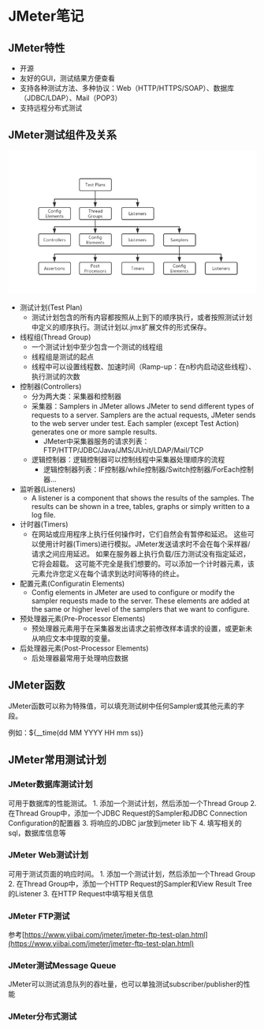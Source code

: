 # JMeter笔记

## JMeter特性

* 开源
* 友好的GUI，测试结果方便查看
* 支持各种测试方法、多种协议：Web（HTTP/HTTPS/SOAP）、数据库（JDBC/LDAP）、Mail（POP3）
* 支持远程分布式测试

## JMeter测试组件及关系

![](../.gitbook/assets/jmeter-elements.png)

* 测试计划\(Test Plan\)
  * 测试计划包含的所有内容都按照从上到下的顺序执行，或者按照测试计划中定义的顺序执行。测试计划以.jmx扩展文件的形式保存。
* 线程组\(Thread Group\)
  * 一个测试计划中至少包含一个测试的线程组
  * 线程组是测试的起点
  * 线程中可以设置线程数、加速时间（Ramp-up：在n秒内启动这些线程）、执行测试的次数
* 控制器\(Controllers\)
  * 分为两大类：采集器和控制器
  * 采集器：Samplers in JMeter allows JMeter to send different types of requests to a server. Samplers are the actual requests, JMeter sends to the web server under test. Each sampler \(except Test Action\) generates one or more sample results.
    * JMeter中采集器服务的请求列表：FTP/HTTP/JDBC/Java/JMS/JUnit/LDAP/Mail/TCP
  * 逻辑控制器：逻辑控制器可以控制线程中采集器处理顺序的流程
    * 逻辑控制器列表：IF控制器/while控制器/Switch控制器/ForEach控制器...
* 监听器\(Listeners\)
  * A listener is a component that shows the results of the samples. The results can be shown in a tree, tables, graphs or simply written to a log file.
* 计时器\(Timers\)
  * 在网站或应用程序上执行任何操作时，它们自然会有暂停和延迟。 这些可以使用计时器\(Timers\)进行模拟。JMeter发送请求时不会在每个采样器/请求之间应用延迟。 如果在服务器上执行负载/压力测试没有指定延迟，它将会超载。 这可能不完全是我们想要的。可以添加一个计时器元素，该元素允许您定义在每个请求到达时间等待的终止。
* 配置元素\(Configuratin Elements\)
  * Config elements in JMeter are used to configure or modify the sampler requests made to the server. These elements are added at the same or higher level of the samplers that we want to configure.
* 预处理器元素\(Pre-Processor Elements\)
  * 预处理器元素用于在采集器发出请求之前修改样本请求的设置，或更新未从响应文本中提取的变量。
* 后处理器元素\(Post-Processor Elements\)
  * 后处理器最常用于处理响应数据

## JMeter函数

JMeter函数可以称为特殊值，可以填充测试树中任何Sampler或其他元素的字段。

例如：${\_\_time\(dd MM YYYY HH mm ss\)}

## JMeter常用测试计划

### JMeter数据库测试计划

可用于数据库的性能测试。 1. 添加一个测试计划，然后添加一个Thread Group 2. 在Thread Group中，添加一个JDBC Request的Sampler和JDBC Connection Configuration的配置器 3. 将响应的JDBC jar放到jmeter lib下 4. 填写相关的sql，数据库信息等

### JMeter Web测试计划

可用于测试页面的响应时间。 1. 添加一个测试计划，然后添加一个Thread Group 2. 在Thread Group中，添加一个HTTP Request的Sampler和View Result Tree的Listener 3. 在HTTP Request中填写相关信息

### JMeter FTP测试

参考[https://www.yiibai.com/jmeter/jmeter-ftp-test-plan.html](https://www.yiibai.com/jmeter/jmeter-ftp-test-plan.html)

### JMeter测试Message Queue

JMeter可以测试消息队列的吞吐量，也可以单独测试subscriber/publisher的性能

### JMeter分布式测试

